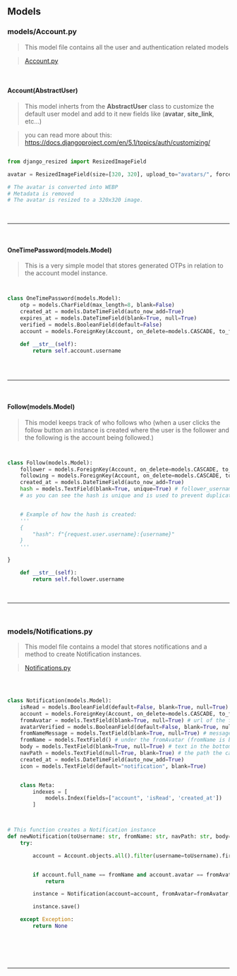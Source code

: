 
## Models

### **models/Account.py**
> This model file contains all the user and authentication related models

> <a href="../../voidbackApi/models/Account.py">Account.py</a>

<br/>


#### Account(AbstractUser)

> This model inherts from the **AbstractUser** class to customize the default user model and add to it new fields like (**avatar**, **site_link**, etc...)

> you can read more about this: https://docs.djangoproject.com/en/5.1/topics/auth/customizing/



```python

from django_resized import ResizedImageField

avatar = ResizedImageField(size=[320, 320], upload_to="avatars/", force_format="WEBP", null=True, keep_meta=False)

# The avatar is converted into WEBP
# Metadata is removed
# The avatar is resized to a 320x320 image.
```



<br/>

-----

<br/>


#### OneTimePassword(models.Model)
> This is a very simple model that stores generated OTPs in relation to the account model instance.


```python


class OneTimePassword(models.Model):
    otp = models.CharField(max_length=8, blank=False)
    created_at = models.DateTimeField(auto_now_add=True)
    expires_at = models.DateTimeField(blank=True, null=True)
    verified = models.BooleanField(default=False)
    account = models.ForeignKey(Account, on_delete=models.CASCADE, to_field="username")

    def __str__(self):
        return self.account.username



```



<br/>

-----

<br/>


#### Follow(models.Model)
> This model keeps track of who follows who (when a user clicks the follow button an instance is created where the user is the follower and the following is the account being followed.)

```python


class Follow(models.Model):
    follower = models.ForeignKey(Account, on_delete=models.CASCADE, to_field="username", related_name="follower")
    following = models.ForeignKey(Account, on_delete=models.CASCADE, to_field="username", related_name="following")
    created_at = models.DateTimeField(auto_now_add=True)
    hash = models.TextField(blank=True, unique=True) # follower_username:following_username
    # as you can see the hash is unique and is used to prevent duplicate records


    # Example of how the hash is created:
    '''
    {
        "hash": f"{request.user.username}:{username}"
    }
    '''

}

    def __str__(self):
        return self.follower.username

```

<br/>

---


<br/>


### **models/Notifications.py**
> This model file contains a model that stores notifications and a method to create Notification instances.

> <a href="../../voidbackApi/models/Notifications.py.py">Notifications.py</a>

<br/>


```python

class Notification(models.Model):
    isRead = models.BooleanField(default=False, blank=True, null=True) # did the account already see this notification
    account = models.ForeignKey(Account, on_delete=models.CASCADE, to_field="username") # the recipient account
    fromAvatar = models.TextField(blank=True, null=True) # url of the from avatar: displayed in the card header on the left
    avatarVerified = models.BooleanField(default=False, blank=True, null=True)
    fromNameMessage = models.TextField(blank=True, null=True) # message in the same line as fromName with a space in between them (not bold)
    fromName = models.TextField() # under the fromAvatar (fromName is bold)
    body = models.TextField(blank=True, null=True) # text in the bottom of the card
    navPath = models.TextField(null=True, blank=True) # the path the card will navigate to when clicked
    created_at = models.DateTimeField(auto_now_add=True)
    icon = models.TextField(default="notification", blank=True)


    class Meta:
        indexes = [
            models.Index(fields=["account", 'isRead', 'created_at'])
        ]



# This function creates a Notification instance
def newNotification(toUsername: str, fromName: str, navPath: str, body=None, fromAvatar=None, fromNameMessage=None, avatarVerified=False, icon="notificatiton"):
    try:

        account = Account.objects.all().filter(username=toUsername).first()


        if account.full_name == fromName and account.avatar == fromAvatar:
            return

        instance = Notification(account=account, fromAvatar=fromAvatar, avatarVerified=avatarVerified, fromName=fromName, fromNameMessage=fromNameMessage, navPath=navPath, body=body, icon=icon)

        instance.save()

    except Exception:
        return None





```

<br/>

-----




